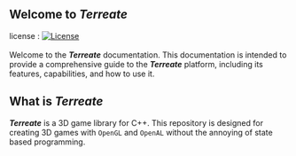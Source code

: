 ## Welcome to ***Terreate***
license : [![License](https://img.shields.io/badge/License-BSD_3--Clause-blue.svg)](https://opensource.org/licenses/BSD-3-Clause)\
\
Welcome to the ***Terreate*** documentation. This documentation is intended to provide a comprehensive guide to the ***Terreate*** platform, including its features, capabilities, and how to use it.

## What is *Terreate*
***Terreate*** is a 3D game library for C++. This repository is designed for creating 3D games with `OpenGL` and `OpenAL` without the annoying of state based programming.
